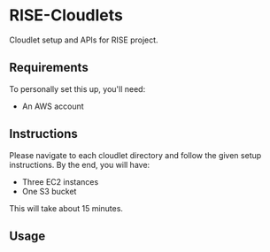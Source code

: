 # RISE-Cloudlets
Cloudlet setup and APIs for RISE project.

## Requirements
To personally set this up, you'll need:
- An AWS account

## Instructions
Please navigate to each cloudlet directory and follow the given setup instructions.
By the end, you will have:
- Three EC2 instances
- One S3 bucket

This will take about 15 minutes.

## Usage
